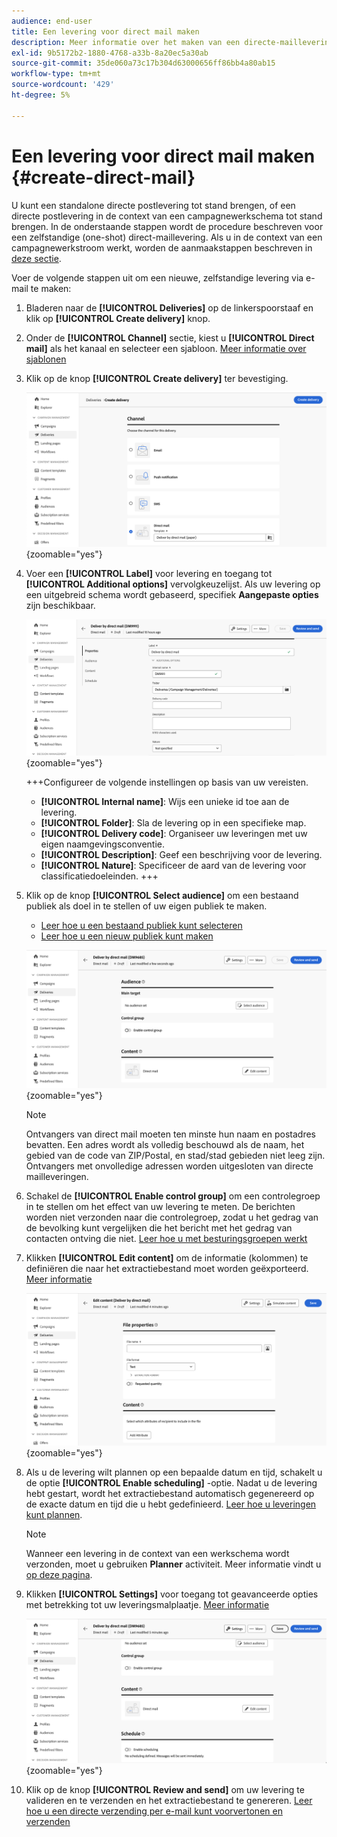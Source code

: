 ```yaml
---
audience: end-user
title: Een levering voor direct mail maken
description: Meer informatie over het maken van een directe-maillevering via Adobe Campaign Web
exl-id: 9b5172b2-1880-4768-a33b-8a20ec5a30ab
source-git-commit: 35de060a73c17b304d63000656ff86bb4a80ab15
workflow-type: tm+mt
source-wordcount: '429'
ht-degree: 5%

---
```


# Een levering voor direct mail maken {#create-direct-mail}

U kunt een standalone directe postlevering tot stand brengen, of een directe postlevering in de context van een campagnewerkschema tot stand brengen. In de onderstaande stappen wordt de procedure beschreven voor een zelfstandige (one-shot) direct-maillevering. Als u in de context van een campagnewerkstroom werkt, worden de aanmaakstappen beschreven in [deze sectie](../workflows/activities/channels.md#create-a-delivery-in-a-campaign-workflow).

Voer de volgende stappen uit om een nieuwe, zelfstandige levering via e-mail te maken:

1. Bladeren naar de **[!UICONTROL Deliveries]** op de linkerspoorstaaf en klik op  **[!UICONTROL Create delivery]** knop.

1. Onder de **[!UICONTROL Channel]** sectie, kiest u **[!UICONTROL Direct mail]** als het kanaal en selecteer een sjabloon. [Meer informatie over sjablonen](../msg/delivery-template.md)

1. Klik op de knop **[!UICONTROL Create delivery]** ter bevestiging.

   ![](assets/dm-create.png){zoomable="yes"}

1. Voer een **[!UICONTROL Label]** voor levering en toegang tot **[!UICONTROL Additional options]** vervolgkeuzelijst. Als uw levering op een uitgebreid schema wordt gebaseerd, specifiek **Aangepaste opties** zijn beschikbaar.

   ![](assets/dm-properties.png){zoomable="yes"}

   +++Configureer de volgende instellingen op basis van uw vereisten.
   * **[!UICONTROL Internal name]**: Wijs een unieke id toe aan de levering.
   * **[!UICONTROL Folder]**: Sla de levering op in een specifieke map.
   * **[!UICONTROL Delivery code]**: Organiseer uw leveringen met uw eigen naamgevingsconventie.
   * **[!UICONTROL Description]**: Geef een beschrijving voor de levering.
   * **[!UICONTROL Nature]**: Specificeer de aard van de levering voor classificatiedoeleinden.
+++

1. Klik op de knop **[!UICONTROL Select audience]** om een bestaand publiek als doel in te stellen of uw eigen publiek te maken.

   * [Leer hoe u een bestaand publiek kunt selecteren](../audience/add-audience.md)
   * [Leer hoe u een nieuw publiek kunt maken](../audience/one-time-audience.md)

   ![](assets/dm-audience.png){zoomable="yes"}

   >[!NOTE]
   >
   >Ontvangers van direct mail moeten ten minste hun naam en postadres bevatten. Een adres wordt als volledig beschouwd als de naam, het gebied van de code van ZIP/Postal, en stad/stad gebieden niet leeg zijn. Ontvangers met onvolledige adressen worden uitgesloten van directe mailleveringen.

1. Schakel de **[!UICONTROL Enable control group]** om een controlegroep in te stellen om het effect van uw levering te meten. De berichten worden niet verzonden naar die controlegroep, zodat u het gedrag van de bevolking kunt vergelijken die het bericht met het gedrag van contacten ontving die niet. [Leer hoe u met besturingsgroepen werkt](../audience/control-group.md)

1. Klikken **[!UICONTROL Edit content]** om de informatie (kolommen) te definiëren die naar het extractiebestand moet worden geëxporteerd. [Meer informatie](content-direct-mail.md)

   ![](assets/dm-content.png){zoomable="yes"}

1. Als u de levering wilt plannen op een bepaalde datum en tijd, schakelt u de optie **[!UICONTROL Enable scheduling]** -optie. Nadat u de levering hebt gestart, wordt het extractiebestand automatisch gegenereerd op de exacte datum en tijd die u hebt gedefinieerd. [Leer hoe u leveringen kunt plannen](../msg/gs-deliveries.md#gs-schedule).

   >[!NOTE]
   >
   >Wanneer een levering in de context van een werkschema wordt verzonden, moet u gebruiken **Planner** activiteit. Meer informatie vindt u [op deze pagina](../workflows/activities/scheduler.md).

1. Klikken **[!UICONTROL Settings]** voor toegang tot geavanceerde opties met betrekking tot uw leveringsmalplaatje. [Meer informatie](../advanced-settings/delivery-settings.md)

   ![](assets/dm-settings.png){zoomable="yes"}

1. Klik op de knop **[!UICONTROL Review and send]** om uw levering te valideren en te verzenden en het extractiebestand te genereren. [Leer hoe u een directe verzending per e-mail kunt voorvertonen en verzenden](send-direct-mail.md)
